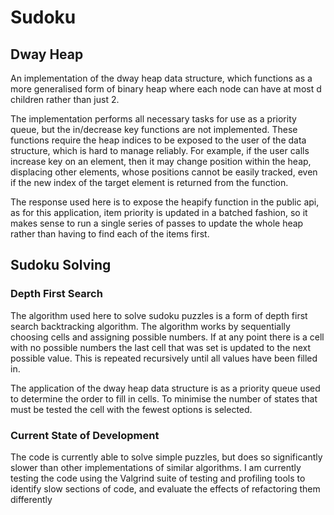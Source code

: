 # Sudoku

## Dway Heap
An implementation of the dway heap data structure, which
functions as a more generalised form of binary heap where
each node can have at most d children rather than just 2.

The implementation performs all necessary tasks for use as
a priority queue, but the in/decrease key functions are not
implemented. These functions require the heap indices to be
exposed to the user of the data structure, which is hard to
manage reliably. For example, if the user calls increase key
on an element, then it may change position within the heap,
displacing other elements, whose positions cannot be easily
tracked, even if the new index of the target element is
returned from the function.

The response used here is to expose the heapify function in
the public api, as for this application, item priority is
updated in a batched fashion, so it makes sense to run a
single series of passes to update the whole heap rather than
having to find each of the items first.

## Sudoku Solving

### Depth First Search

The algorithm used here to solve sudoku puzzles is a form of
depth first search backtracking algorithm. The algorithm works
by sequentially choosing cells and assigning possible numbers.
If at any point there is a cell with no possible numbers the
last cell that was set is updated to the next possible value.
This is repeated recursively until all values have been filled in.

The application of the dway heap data structure is as a priority
queue used to determine the order to fill in cells. To minimise
the number of states that must be tested the cell with the fewest
options is selected.

### Current State of Development

The code is currently able to solve simple puzzles, but does so
significantly slower than other implementations of similar algorithms.
I am currently testing the code using the Valgrind suite of testing
and profiling tools to identify slow sections of code, and evaluate
the effects of refactoring them differently

